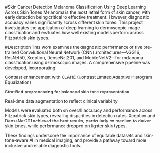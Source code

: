 #Skin Cancer Detection
Melanoma Classification Using Deep Learning Across Skin Tones
Melanoma is the most lethal form of skin cancer, with early detection being critical to effective treatment. However, diagnostic accuracy varies significantly across different skin tones. This project investigates the application of deep learning to dermoscopic image classification and evaluates how well existing models perform across Fitzpatrick skin types.

#Description
This work examines the diagnostic performance of five pre-trained Convolutional Neural Network (CNN) architectures—VGG16, ResNet50, Xception, DenseNet201, and MobileNetV2—for melanoma classification using dermoscopic images. A comprehensive pipeline was developed, incorporating:

Contrast enhancement with CLAHE (Contrast Limited Adaptive Histogram Equalization)

Stratified preprocessing for balanced skin tone representation

Real-time data augmentation to reflect clinical variability

Models were evaluated both on overall accuracy and performance across Fitzpatrick skin types, revealing disparities in detection rates. Xception and DenseNet201 achieved the best results, particularly on medium to darker skin tones, while performance dropped on lighter skin types.

These findings underscore the importance of equitable datasets and skin-tone-aware AI in medical imaging, and provide a pathway toward more inclusive and reliable diagnostic tools.
